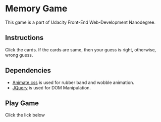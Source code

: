 # Memory Game

This game is a part of Udacity Front-End Web-Development Nanodegree.

## Instructions

Click the cards. If the cards are same, then your guess is right, otherwise, wrong guess.

## Dependencies
* [Animate.css](https://daneden.github.io/animate.css/) is used for rubber band and wobble animation.
* [JQuery](http://jquery.com/) is used for DOM Manipulation.
## Play Game 
Click the lick below